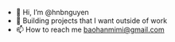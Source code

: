 - 👋 Hi, I’m @hnbnguyen
- 👀 Building projects that I want outside of work
- 📫 How to reach me baohanmimi@gmail.com

<!---
hnbnguyen/hnbnguyen is a ✨ special ✨ repository because its `README.md` (this file) appears on your GitHub profile.
You can click the Preview link to take a look at your changes.
--->
